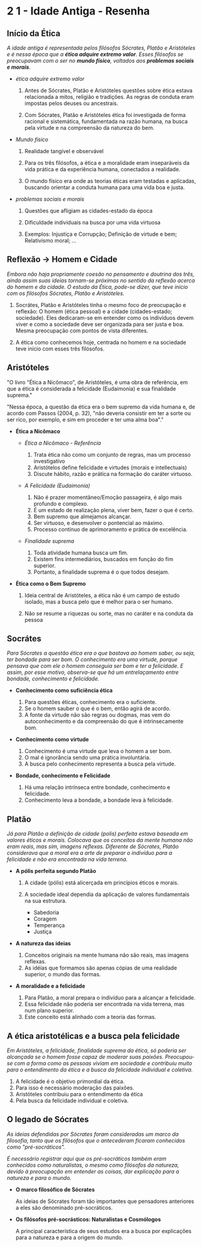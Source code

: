 # 2 1 - Idade Antiga - Resenha

## Início da Ética

*A idade antiga é representada pelos filósofos Sócrates, Platão e Aristóteles e é nessa época que a **ética adquire extremo valor**. Esses filósofos se preocupavam com o ser no **mundo físico**, voltados aos **problemas sociais e morais**.* 

- *ética adquire extremo valor*

    1. Antes de Sócrates, Platão e Aristóteles questões sobre ética estava relacionada a mitos, religião e tradições. As regras de conduta eram impostas pelos deuses ou ancestrais.

    2. Com Sócrates, Platão e Aristóteles ética foi investigada de forma racional e sistemática, fundamentada na razão humana, na busca pela virtude e na compreensão da natureza do bem.

- *Mundo físico*

    1. Realidade tangível e observável

    2. Para os três filósofos, a ética e a moralidade eram inseparáveis da vida prática e da experiência humana, conectados a realidade.

    3. O mundo físico era onde as teorias éticas eram testadas e aplicadas, buscando orientar a conduta humana para uma vida boa e justa.

- *problemas sociais e morais*

    1. Questões que afligiam as cidades-estado da época

    2. Dificuldade individuais na busca por uma vida virtuosa

    3. Exemplos: Injustiça e Corrupção; Definição de virtude e bem; Relativismo moral; ...

## Reflexão -> Homem e Cidade

*Embora não haja propriamente coesão no pensamento e doutrina dos três, ainda assim suas ideias tornam-se próximas no sentido da reflexão acerca do homem e da cidade. O estudo da Ética, pode-se dizer, que teve início com os filósofos Sócrates, Platão e Aristóteles.*

1. Socrátes, Platão e Aristóteles tinha o mesmo foco de preocupação e reflexão: O homem (ética pessoal) e a cidade (cidades-estado; sociedade). Eles dedicaram-se em entender como os indivíduos devem viver e como a sociedade deve ser organizada para ser justa e boa. Mesma preocupação com pontos de vista diferentes.

2. A ética como conhecemos hoje, centrada no homem e na sociedade teve início com esses três filósofos.

## Aristóteles

"O livro "Ética a Nicômaco", de Aristóteles, é uma obra de referência, em que a ética é considerada a felicidade (Eudaimonia) e sua finalidade suprema."

"Nessa época, a questão da ética era o bem supremo da vida humana e, de acordo com Passos (2004, p. 32), "não deveria consistir em ter a sorte ou ser rico, por exemplo, e sim em proceder e ter uma alma boa"."


- **Ética a Nicômaco**

    - *Ética a Nicômaco - Referência*

        1. Trata ética não como um conjunto de regras, mas um processo investigativo
        2. Aristótelos define felicidade e virtudes (morais e intellectuais)
        3. Discute hábito, razão e prática na formação do caráter virtuoso.

    - *A Felicidade (Eudaimonia)*

        1. Não é prazer momentâneo/Emoção passageira, é algo mais profundo e complexo.
        2. É um estado de realização plena, viver bem, fazer o que é certo.
        3. Bem supremo que almejamos alcançar.
        4. Ser virtuoso, e desenvolver o pontencial ao máximo.
        5. Processo contínuo de aprimoramento e prática de excelência.

    - *Finalidade suprema*

        1. Toda atividade humana busca um fim.
        2. Existem fins intermediários, buscados em função do fim superior.
        3. Portanto, a finalidade suprema é o que todos desejam.

- **Ética como o Bem Supremo**

    1. Ideia central de Aristóteles, a ética não é um campo de estudo isolado, mas a busca pelo que é melhor para o ser humano.
 
    2. Não se resume a riquezas ou sorte, mas no caráter e na conduta da pessoa

## Socrátes

*Para Sócrates a questão ética era o que bastava ao homem saber, ou seja, ter bondade para ser bom. O conhecimento era uma virtude, porque pensava que com ele o homem conseguia ser bom e ter a felicidade. E assim, por esse motivo, observa-se que há um entrelaçamento entre bondade, conhecimento e felicidade.*

- **Conhecimento como suficiência ética**

    1. Para questões éticas, conhecimento era o suficiente.
    2. Se o homem sauber o que é o bem, então agirá de acordo.
    3. A fonte da virtude não são regras ou dogmas, mas vem do autoconhecimento e da compreensão do que é intrinsecamente bom.

- **Conhecimento como virtude**

    1. Conhecimento é uma virtude que leva o homem a ser bom.
    2. O mal é ignorância sendo uma prática involuntária.
    3. A busca pelo conhecimento representa a busca pela virtude.

- **Bondade, conhecimento e Felicidade**

    1. Há uma relação intrínseca entre bondade, conhecimento e felicidade.
    2. Conhecimento leva a bondade, a bondade leva à felicidade.

## Platão

*Já para Platão a definição de cidade (polis) perfeita estava baseada em valores éticos e morais. Colocava que os conceitos da mente humana não eram reais, mas sim, imagens reflexas. Diferente de Sócrates, Platão considerava que a moral era a arte de preparar o indivíduo para a felicidade e não era encontrada na vida terrena.*

- **A pólis perfeita segundo Platão**

    1. A cidade (pólis) está alicerçada em princípios éticos e morais.
    2. A sociedade ideal dependia da aplicação de valores fundamentais na sua estrutura.

        - Sabedoria
        - Coragem
        - Temperança
        - Justiça 

- **A natureza das ideias**

    1. Conceitos originais na mente humana não são reais, mas imagens reflexas.
    2. As idéias que formamos são apenas cópias de uma realidade superior, o mundo das formas.

- **A moralidade e a felicidade**

    1. Para Platão, a moral prepara o indivíduo para a alcançar a felicidade.
    2. Essa felicidade não poderia ser encontrada na vida terrena, mas num plano superior.
    3. Este conceito está alinhado com a teoria das formas.

## A ética aristotélicas e a busca pela felicidade

*Em Aristóteles, a felicidade, finalidade suprema da ética, só poderia ser alcançada se o homem fosse capaz de moderar suas paixões. Preocupou-se com a forma como as pessoas viviam em sociedade e contribuiu muito para o entendimento da ética e a busca da felicidade individual e coletiva.*

1. A felicidade é o objetivo primordial da ética.
2. Para isso é necessário moderação das paixões. 
3. Aristóteles contribuiu para o entendimento da ética
4. Pela busca da felicidade individual e coletiva.   

## O legado de Sócrates

*As ideias defendidas por Sócrates foram consideradas um marco da filosofia, tanto que os filósofos que o antecederam ficaram conhecidos como "pré-socráticos".*

*É necessário registrar aqui que os pré-socráticos também eram conhecidos como naturalistas, o mesmo como filósofos da natureza, devido à preocupação em entender as coisas, dar explicação para a natureza e para o mundo.*

- **O marco filosófico de Sócrates**

    As ideias de Sócrates foram tão importantes que pensadores anteriores a eles são denominado pré-socráticos.

- **Os filósofos pré-socrásticos: Naturalistas e Cosmólogos**

    A principal característica de seus estudos era a busca por explicações para a natureza e para a origem do mundo.